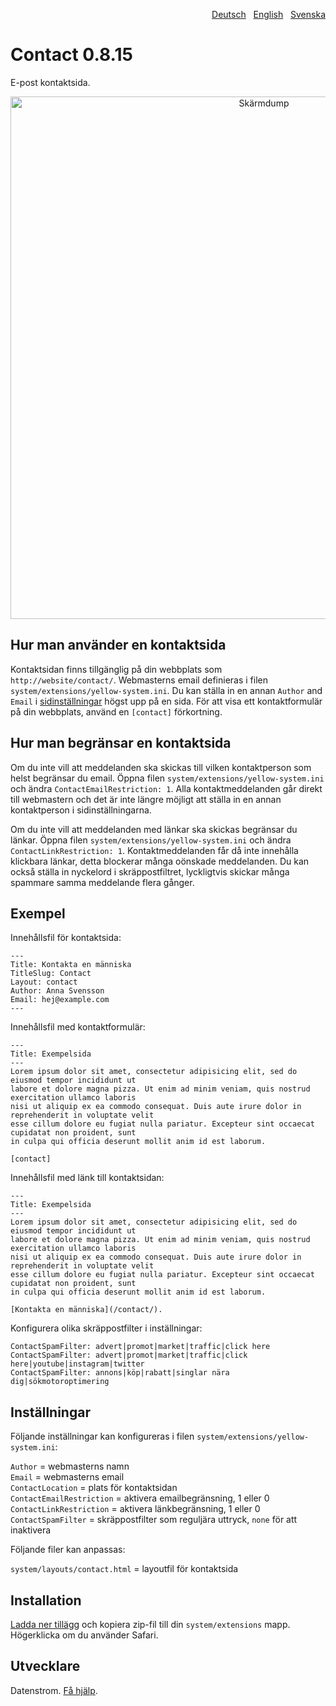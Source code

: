 <p align="right"><a href="README-de.md">Deutsch</a> &nbsp; <a href="README.md">English</a> &nbsp; <a href="README-sv.md">Svenska</a></p>

# Contact 0.8.15

E-post kontaktsida.

<p align="center"><img src="contact-screenshot.png?raw=true" width="795" height="836" alt="Skärmdump"></p>

## Hur man använder en kontaktsida

Kontaktsidan finns tillgänglig på din webbplats som `http://website/contact/`. Webmasterns email definieras i filen `system/extensions/yellow-system.ini`. Du kan ställa in en annan `Author` and `Email` i [sidinställningar](https://github.com/datenstrom/yellow-extensions/tree/master/source/core/README-sv.md#inställningar-page) högst upp på en sida. För att visa ett kontaktformulär på din webbplats, använd en `[contact]` förkortning.

## Hur man begränsar en kontaktsida

Om du inte vill att meddelanden ska skickas till vilken kontaktperson som helst begränsar du email. Öppna filen `system/extensions/yellow-system.ini` och ändra `ContactEmailRestriction: 1`. Alla kontaktmeddelanden går direkt till webmastern och det är inte längre möjligt att ställa in en annan kontaktperson i sidinställningarna.

Om du inte vill att meddelanden med länkar ska skickas begränsar du länkar. Öppna filen `system/extensions/yellow-system.ini` och ändra `ContactLinkRestriction: 1`. Kontaktmeddelanden får då inte innehålla klickbara länkar, detta blockerar många oönskade meddelanden. Du kan också ställa in nyckelord i skräppostfiltret, lyckligtvis skickar många spammare samma meddelande flera gånger. 

## Exempel

Innehållsfil för kontaktsida:

    ---
    Title: Kontakta en människa
    TitleSlug: Contact
    Layout: contact
    Author: Anna Svensson
    Email: hej@example.com
    ---

Innehållsfil med kontaktformulär:

    ---
    Title: Exempelsida
    ---
    Lorem ipsum dolor sit amet, consectetur adipisicing elit, sed do eiusmod tempor incididunt ut 
    labore et dolore magna pizza. Ut enim ad minim veniam, quis nostrud exercitation ullamco laboris 
    nisi ut aliquip ex ea commodo consequat. Duis aute irure dolor in reprehenderit in voluptate velit 
    esse cillum dolore eu fugiat nulla pariatur. Excepteur sint occaecat cupidatat non proident, sunt 
    in culpa qui officia deserunt mollit anim id est laborum.

    [contact]

Innehållsfil med länk till kontaktsidan:

    ---
    Title: Exempelsida
    ---
    Lorem ipsum dolor sit amet, consectetur adipisicing elit, sed do eiusmod tempor incididunt ut 
    labore et dolore magna pizza. Ut enim ad minim veniam, quis nostrud exercitation ullamco laboris 
    nisi ut aliquip ex ea commodo consequat. Duis aute irure dolor in reprehenderit in voluptate velit 
    esse cillum dolore eu fugiat nulla pariatur. Excepteur sint occaecat cupidatat non proident, sunt 
    in culpa qui officia deserunt mollit anim id est laborum.
    
    [Kontakta en människa](/contact/).

Konfigurera olika skräppostfilter i inställningar:

    ContactSpamFilter: advert|promot|market|traffic|click here
    ContactSpamFilter: advert|promot|market|traffic|click here|youtube|instagram|twitter
    ContactSpamFilter: annons|köp|rabatt|singlar nära dig|sökmotoroptimering

## Inställningar

Följande inställningar kan konfigureras i filen `system/extensions/yellow-system.ini`:

`Author` = webmasterns namn  
`Email` = webmasterns email  
`ContactLocation` = plats för kontaktsidan  
`ContactEmailRestriction` = aktivera emailbegränsning, 1 eller 0  
`ContactLinkRestriction` = aktivera länkbegränsning, 1 eller 0  
`ContactSpamFilter` = skräppostfilter som reguljära uttryck, `none` för att inaktivera  

Följande filer kan anpassas:

`system/layouts/contact.html` = layoutfil för kontaktsida  

## Installation

[Ladda ner tillägg](https://github.com/datenstrom/yellow-extensions/raw/master/zip/contact.zip) och kopiera zip-fil till din `system/extensions` mapp. Högerklicka om du använder Safari.

## Utvecklare

Datenstrom. [Få hjälp](https://datenstrom.se/sv/yellow/help/).
